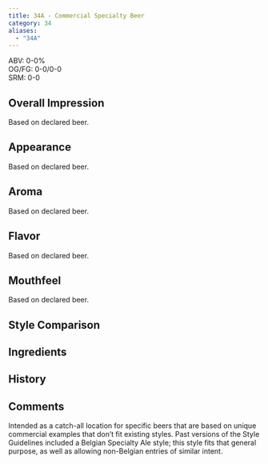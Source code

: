 ```yaml
---
title: 34A - Commercial Specialty Beer
category: 34
aliases: 
  - "34A"
---
```


ABV: 0-0%  
OG/FG: 0-0/0-0  
SRM: 0-0  

## Overall Impression
Based on declared beer.

## Appearance
Based on declared beer.

## Aroma
Based on declared beer.

## Flavor
Based on declared beer.

## Mouthfeel
Based on declared beer.

## Style Comparison


## Ingredients


## History


## Comments
Intended as a catch-all location for specific beers that are based on unique commercial examples that don’t fit existing styles. Past versions of the Style Guidelines included a Belgian Specialty Ale style; this style fits that general purpose, as well as allowing non-Belgian entries of similar intent.